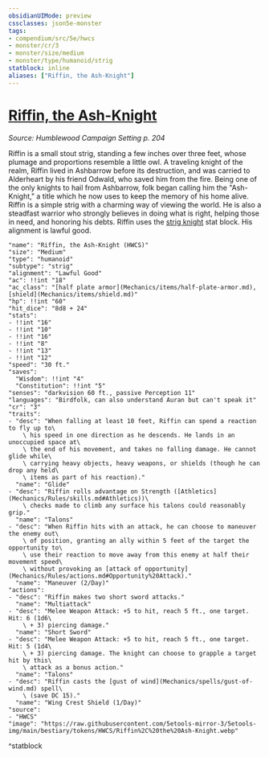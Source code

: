 ```yaml
---
obsidianUIMode: preview
cssclasses: json5e-monster
tags:
- compendium/src/5e/hwcs
- monster/cr/3
- monster/size/medium
- monster/type/humanoid/strig
statblock: inline
aliases: ["Riffin, the Ash-Knight"]
---
```

# [Riffin, the Ash-Knight](Mechanics\bestiary\npc/riffin-the-ash-knight-hwcs.md)
*Source: Humblewood Campaign Setting p. 204*  

Riffin is a small stout strig, standing a few inches over three feet, whose plumage and proportions resemble a little owl. A traveling knight of the realm, Riffin lived in Ashbarrow before its destruction, and was carried to Alderheart by his friend Odwald, who saved him from the fire. Being one of the only knights to hail from Ashbarrow, folk began calling him the "Ash-Knight," a title which he now uses to keep the memory of his home alive. Riffin is a simple strig with a charming way of viewing the world. He is also a steadfast warrior who strongly believes in doing what is right, helping those in need, and honoring his debts. Riffin uses the [strig knight](Mechanics/bestiary/humanoid/strig-knight-hwcs.md) stat block. His alignment is lawful good.

```statblock
"name": "Riffin, the Ash-Knight (HWCS)"
"size": "Medium"
"type": "humanoid"
"subtype": "strig"
"alignment": "Lawful Good"
"ac": !!int "18"
"ac_class": "[half plate armor](Mechanics/items/half-plate-armor.md), [shield](Mechanics/items/shield.md)"
"hp": !!int "60"
"hit_dice": "8d8 + 24"
"stats":
- !!int "16"
- !!int "10"
- !!int "16"
- !!int "8"
- !!int "13"
- !!int "12"
"speed": "30 ft."
"saves":
  "Wisdom": !!int "4"
  "Constitution": !!int "5"
"senses": "darkvision 60 ft., passive Perception 11"
"languages": "Birdfolk, can also understand Auran but can't speak it"
"cr": "3"
"traits":
- "desc": "When falling at least 10 feet, Riffin can spend a reaction to fly up to\
    \ his speed in one direction as he descends. He lands in an unoccupied space at\
    \ the end of his movement, and takes no falling damage. He cannot glide while\
    \ carrying heavy objects, heavy weapons, or shields (though he can drop any held\
    \ items as part of his reaction)."
  "name": "Glide"
- "desc": "Riffin rolls advantage on Strength ([Athletics](Mechanics/Rules/skills.md#Athletics))\
    \ checks made to climb any surface his talons could reasonably grip."
  "name": "Talons"
- "desc": "When Riffin hits with an attack, he can choose to maneuver the enemy out\
    \ of position, granting an ally within 5 feet of the target the opportunity to\
    \ use their reaction to move away from this enemy at half their movement speed\
    \ without provoking an [attack of opportunity](Mechanics/Rules/actions.md#Opportunity%20Attack)."
  "name": "Maneuver (2/Day)"
"actions":
- "desc": "Riffin makes two short sword attacks."
  "name": "Multiattack"
- "desc": "Melee Weapon Attack: +5 to hit, reach 5 ft., one target. Hit: 6 (1d6\
    \ + 3) piercing damage."
  "name": "Short Sword"
- "desc": "Melee Weapon Attack: +5 to hit, reach 5 ft., one target. Hit: 5 (1d4\
    \ + 3) piercing damage. The knight can choose to grapple a target hit by this\
    \ attack as a bonus action."
  "name": "Talons"
- "desc": "Riffin casts the [gust of wind](Mechanics/spells/gust-of-wind.md) spell\
    \ (save DC 15)."
  "name": "Wing Crest Shield (1/Day)"
"source":
- "HWCS"
"image": "https://raw.githubusercontent.com/5etools-mirror-3/5etools-img/main/bestiary/tokens/HWCS/Riffin%2C%20the%20Ash-Knight.webp"
```
^statblock